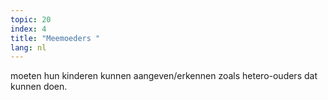 ```yaml
---
topic: 20
index: 4
title: "Meemoeders "
lang: nl
---
```

moeten hun kinderen kunnen aangeven/erkennen zoals hetero-ouders dat kunnen
doen.

